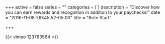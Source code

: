 +++
active = false
series = ""
categories = [
]
description = "Discover how you can earn rewards and recognition in addition to your paychecks!"
date = "2016-11-08T09:45:52-05:00"
title = "Brite Start"

+++

{{< vimeo 123763564 >}}
